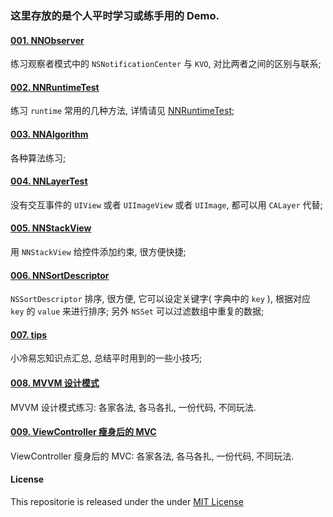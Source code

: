 ### 这里存放的是个人平时学习或练手用的 Demo.

#### [001. NNObserver](https://github.com/liuzhongning/NNLearn/tree/master/001.%20NNObserver)

练习观察者模式中的 `NSNotificationCenter` 与 `KVO`, 对比两者之间的区别与联系;


#### [002. NNRuntimeTest](https://github.com/liuzhongning/NNLearn/tree/master/002.%20NNRuntimeTest)

练习 `runtime` 常用的几种方法, 详情请见 [NNRuntimeTest](https://github.com/liuzhongning/NNLearn/tree/master/002.%20NNRuntimeTest);

#### [003. NNAlgorithm](https://github.com/liuzhongning/NNLearn/tree/master/003.%20NNAlgorithm)

各种算法练习;

#### [004. NNLayerTest](https://github.com/liuzhongning/NNLearn/tree/master/004.%20NNLayerTest)

没有交互事件的 `UIView` 或者 `UIImageView` 或者 `UIImage`, 都可以用 `CALayer` 代替;

#### [005. NNStackView](https://github.com/liuzhongning/NNLearn/tree/master/005.%20NNStackView)

用 `NNStackView` 给控件添加约束, 很方便快捷;

#### [006. NNSortDescriptor](https://github.com/liuzhongning/NNLearn/tree/master/006.%20NNSortDescriptor)

`NSSortDescriptor` 排序, 很方便, 它可以设定关键字( 字典中的 `key` ), 根据对应 `key` 的 `value` 来进行排序; 另外 `NSSet` 可以过滤数组中重复的数据;

#### [007. tips](https://github.com/liuzhongning/NNLearn/blob/master/007.tips.md)
小冷易忘知识点汇总, 总结平时用到的一些小技巧;

#### [008. MVVM 设计模式](https://github.com/liuzhongning/NNLearn/tree/master/008.MVVMDemo)
MVVM 设计模式练习: 各家各法, 各马各扎, 一份代码, 不同玩法.

#### [009. ViewController 瘦身后的 MVC](https://github.com/liuzhongning/NNLearn/tree/master/009.MVCDemo)
ViewController 瘦身后的 MVC: 各家各法, 各马各扎, 一份代码, 不同玩法.



#### License

This repositorie is released under the under [MIT License](https://github.com/liuzhongning/NNLearn/blob/master/LICENSE)
